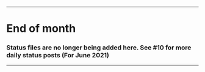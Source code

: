   ***

# End of month

### Status files are no longer being added here. See #10 for more daily status posts (For June 2021)

***
